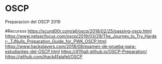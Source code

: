 # OSCP

Preparacion del OSCP 2019

#Recursos
https://scund00r.com/all/oscp/2018/02/25/passing-oscp.html
https://www.netsecfocus.com/oscp/2019/03/29/The_Journey_to_Try_Harder-_TJNulls_Preparation_Guide_for_PWK_OSCP.html
https://www.hackplayers.com/2018/08/examen-de-prueba-para-estudiantes-del-OSCP.html
https://411hall.github.io/OSCP-Preparation/
https://github.com/ihack4falafel/OSCP
